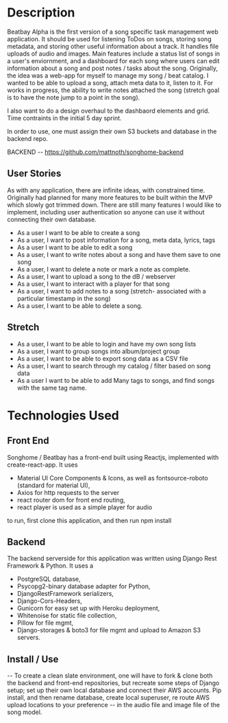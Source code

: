 
# Description 

Beatbay Alpha is the first version of a song specific task management web application. It should be used for listening ToDos on songs, storing song metadata, and storing other useful information about a track. It handles file uploads of audio and images. Main features include a status list of songs in a user's enviornment, and a dashboard for each song where users can edit information about a song and post notes / tasks about the song. Originally, the idea was a web-app for myself to manage my song / beat catalog. I wanted to be able to upload a song, attach meta data to it, listen to it. For works in progress, the ability to write notes attached the song (stretch goal is to have the note jump to a point in the song). 

I also want to do a design overhaul to the dashbaord elements and grid. Time contraints in the initial 5 day sprint. 

In order to use, one must assign their own S3 buckets and database in the backend repo. 

BACKEND -- https://github.com/mattnoth/songhome-backend 

## User Stories 

As with any application, there are infinite ideas, with constrained time. Originally had planned for many more features to be built within the MVP which slowly got trimmed down. There are still many features I would like to implement, including user authentication so anyone can use it without connecting their own database. 

- As a user I want to be able to create a song 
- As a user, I want to post information for a song, meta data, lyrics, tags 
- As a user I want to be able to edit a song
- As a user, I want to write notes about a song and have them save to one song 
- As a user, I want to delete a note or mark a note as complete. 
- As a user, I want to upload a song to the dB / webserver 
- As a user, I want to interact with a player for that song 
- As a user, I want to add notes to a song (stretch- associated with a particular timestamp in the song) 
- As a user, I want to be able to delete a song.  

## Stretch

- As a user, I want to be able to login and have my own song lists 
- As a user, I want to group songs into album/project group 
- As a user, I want to be able to export song data as a CSV file 
- As a user, I want to search through my catalog / filter based on song data 
- As a user I want to be able to add Many tags to songs, and find songs with the same tag name. 


# Technologies Used 
## Front End

Songhome / Beatbay has a front-end built using Reactjs, implemented with create-react-app. It uses 

- Material UI Core Components & Icons, as well as fontsource-roboto (standard for material UI),
- Axios for http requests to the server 
- react router dom for front end routing,
- react player is used as a simple player for audio 

to run, first clone this application, and then run npm install 


## Backend 

The backend serverside for this application was written using Django Rest Framework & Python. It uses a
- PostgreSQL database, 
- Psycopg2-binary database adapter for Python, 
- DjangoRestFramework serializers, 
- Django-Cors-Headers, 
- Gunicorn for easy set up with Heroku deployment, 
- Whitenoise for static file collection, 
- Pillow for file mgmt, 
- Django-storages & boto3 for file mgmt and upload to Amazon S3 servers. 


## Install / Use
-- To create a clean slate environment, one will have to fork & clone both the backend and front-end repositories, but recreate some steps of Django setup; set up their own local database and connect their AWS accounts. Pip install, and then rename database, create local superuser, re route AWS upload locations to your preference -- in the audio file and image file of the song model. 

 
